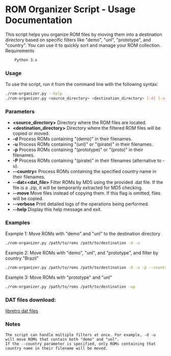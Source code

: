# ROM Organizer Script - Usage Documentation

This script helps you organize ROM files by moving them into a destination directory based on specific filters like "demo", "unl", "prototype", and "country". You can use it to quickly sort and manage your ROM collection.
Requirements
```bash
    Python 3.x
```

### Usage

To use the script, run it from the command line with the following syntax:
```bash
./rom-organizer.py --help
./rom-organizer.py <source_directory> <destination_directory> [-d] [-u] [-p] [-P] [--country=<country>]
```

### Parameters

- **<source_directory>**       Directory where the ROM files are located.
- **<destination_directory>**  Directory where the filtered ROM files will be copied or moved.
- **-d**                       Process ROMs containing "(demo)" in their filenames.
- **-u**                       Process ROMs containing "(unl)" or "(pirate)" in their filenames.
- **-p**                       Process ROMs containing "(prototype)" or "(proto)" in their filenames.
- **-P**                       Process ROMs containing "(pirate)" in their filenames (alternative to -u).
- **--country=<country>**      Process ROMs containing the specified country name in their filenames.
- **--dat=<dat_file>**         Filter ROMs by MD5 using the provided .dat file. If the file is a .zip, it will be temporarily extracted for MD5 checking.
- **--move**                   Move files instead of copying them. If this flag is omitted, files will be copied.
- **--verbose**                Print detailed logs of the operations being performed.
- **--help**                   Display this help message and exit.

### Examples
Example 1: Move ROMs with "demo" and "unl" to the destination directory
```bash
./rom-organizer.py /path/to/roms /path/to/destination -d -u
```
Example 2: Move ROMs with "demo", "unl", and "prototype", and filter by country "Brazil"
```bash
./rom-organizer.py /path/to/roms /path/to/destination -d -u -p --country=Brazil
```
Example 3: Move ROMs with "prototype" and "unl"
```bash
./rom-organizer.py /path/to/roms /path/to/destination -up
```

### DAT files download:

[libretro dat files](https://github.com/libretro/libretro-database/tree/master/metadat/no-intro)

### Notes

    The script can handle multiple filters at once. For example, -d -u will move ROMs that contain both "demo" and "unl".
    If the --country parameter is specified, only ROMs containing that country name in their filename will be moved.

